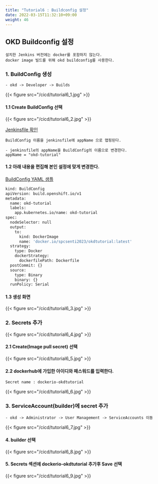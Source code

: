 ```yaml
---
title: "Tutorial6 : Buildconfig 설정"
date: 2022-03-15T11:32:10+09:00
weight: 46
---
```


## OKD Buildconfig 설정

```
설치한 Jenkins 버전에는 docker를 포함하지 않는다. 
docker image 빌드를 위해 okd buildconfig를 사용한다. 
```

### 1. BuildConfig 생성
```
- okd -> Developer -> Builds
```

{{< figure src="/cicd/tutorial6_1.jpg" >}}

#### 1.1 Create BuildConfig 선택
{{< figure src="/cicd/tutorial6_2.jpg" >}}

[Jenkinsfile 확인](https://github.com/bluewhale-users/okd-tutorial1-src/blob/master/Jenkinsfile)
```
BuildConfig 이름을 jenkinsfile에 appName 으로 맵핑된다. 

- jenkinsfile의 appName을 BuildConfig의 이름으로 변경한다. 
appName = "okd-tutorial"
```

#### 1.2 아래 내용을 편집해 본인 설정에 맞게 변경한다. 
[BuildConfig YAML 샘플](https://github.com/bluewhale-users/okd-tutorial1-src/blob/master/openshift-build-example.yml)

``` bash
kind: BuildConfig
apiVersion: build.openshift.io/v1
metadata:
  name: okd-tutorial
  labels:
    app.kubernetes.io/name: okd-tutorial
spec:
  nodeSelector: null
  output:
    to:
      kind: DockerImage
      name: 'docker.io/spcsenti2023/okdtutorial:latest'
  strategy:
    type: Docker
    dockerStrategy:      
      dockerfilePath: Dockerfile
  postCommit: {}
  source:
    type: Binary
    binary: {}
  runPolicy: Serial 
```

#### 1.3 생성 화면
{{< figure src="/cicd/tutorial6_3.jpg" >}}

### 2. Secrets 추가
{{< figure src="/cicd/tutorial6_4.jpg" >}}

#### 2.1 Create(Image pull secret) 선택
{{< figure src="/cicd/tutorial6_5.jpg" >}}

#### 2.2 dockerhub에 가입한 아이디와 패스워드를 입력한다. 
```
Secret name : dockerio-okdtutorial
```
{{< figure src="/cicd/tutorial6_6.jpg" >}}

### 3. ServiceAccount(builder)에 secret 추가
```
- okd -> Administrator -> User Management -> ServiceAccounts 이동
```
{{< figure src="/cicd/tutorial6_7.jpg" >}}

#### 4. builder 선택
{{< figure src="/cicd/tutorial6_8.jpg" >}}

#### 5. Secrets 섹션에 dockerio-okdtutorial 추가후 Save 선택
{{< figure src="/cicd/tutorial6_9.jpg" >}}